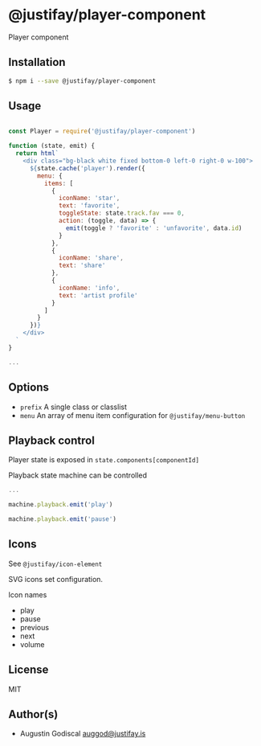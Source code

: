# @justifay/player-component

Player component

## Installation

```sh
$ npm i --save @justifay/player-component
```

## Usage

```js

const Player = require('@justifay/player-component')

function (state, emit) {
  return html`
    <div class="bg-black white fixed bottom-0 left-0 right-0 w-100">
      ${state.cache('player').render({
        menu: {
          items: [
            {
              iconName: 'star',
              text: 'favorite',
              toggleState: state.track.fav === 0,
              action: (toggle, data) => {
                emit(toggle ? 'favorite' : 'unfavorite', data.id)
              }
            },
            {
              iconName: 'share',
              text: 'share'
            },
            {
              iconName: 'info',
              text: 'artist profile'
            }
          ]
        }
      })}
    </div>
  `
}

...
```

## Options

- `prefix` A single class or classlist
- `menu` An array of menu item configuration for `@justifay/menu-button`

## Playback control

Player state is exposed in `state.components[componentId]`

Playback state machine can be controlled

```js
...

machine.playback.emit('play')

machine.playback.emit('pause')

```

## Icons

See `@justifay/icon-element`

SVG icons set configuration.

Icon names

- play
- pause
- previous
- next
- volume

## License

MIT

## Author(s)

- Augustin Godiscal <auggod@justifay.is>
